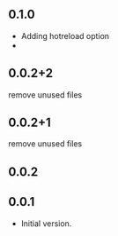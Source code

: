 ## 0.1.0
 - Adding hotreload option
 - 
## 0.0.2+2
remove unused files

## 0.0.2+1
remove unused files

## 0.0.2

## 0.0.1

- Initial version.

